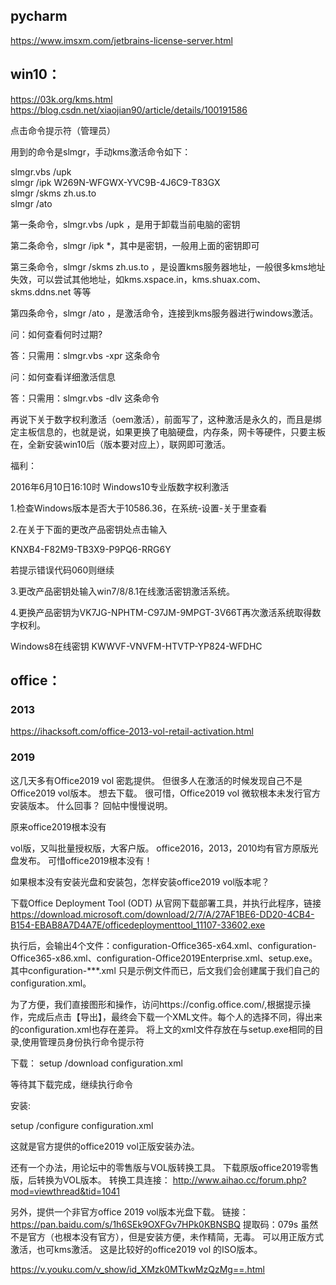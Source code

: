 ## pycharm
https://www.imsxm.com/jetbrains-license-server.html


## win10：    
https://03k.org/kms.html   
https://blog.csdn.net/xiaojian90/article/details/100191586   

点击命令提示符（管理员）

用到的命令是slmgr，手动kms激活命令如下：

slmgr.vbs /upk   
slmgr /ipk W269N-WFGWX-YVC9B-4J6C9-T83GX   
slmgr /skms zh.us.to   
slmgr /ato   

第一条命令，slmgr.vbs /upk ，是用于卸载当前电脑的密钥

第二条命令，slmgr /ipk *，其中是密钥，一般用上面的密钥即可

第三条命令，slmgr /skms zh.us.to ，是设置kms服务器地址，一般很多kms地址失效，可以尝试其他地址，如kms.xspace.in，kms.shuax.com、skms.ddns.net 等等

第四条命令，slmgr /ato ，是激活命令，连接到kms服务器进行windows激活。

问：如何查看何时过期?

答：只需用：slmgr.vbs -xpr 这条命令

问：如何查看详细激活信息

答：只需用：slmgr.vbs -dlv 这条命令

再说下关于数字权利激活（oem激活），前面写了，这种激活是永久的，而且是绑定主板信息的，也就是说，如果更换了电脑硬盘，内存条，网卡等硬件，只要主板在，全新安装win10后（版本要对应上），联网即可激活。

福利：

2016年6月10日16:10时 Windows10专业版数字权利激活

1.检查Windows版本是否大于10586.36，在系统-设置-关于里查看

2.在关于下面的更改产品密钥处点击输入

KNXB4-F82M9-TB3X9-P9PQ6-RRG6Y

若提示错误代码060则继续

3.更改产品密钥处输入win7/8/8.1在线激活密钥激活系统。

4.更换产品密钥为VK7JG-NPHTM-C97JM-9MPGT-3V66T再次激活系统取得数字权利。

Windows8在线密钥 KWWVF-VNVFM-HTVTP-YP824-WFDHC



## office：   

### 2013
 https://ihacksoft.com/office-2013-vol-retail-activation.html   

### 2019
这几天多有Office2019 vol 密匙提供。
但很多人在激活的时候发现自己不是Office2019 vol版本。
想去下载。
很可惜，Office2019 vol 微软根本未发行官方安装版本。
什么回事？
回帖中慢慢说明。

原来office2019根本没有

vol版，又叫批量授权版，大客户版。
office2016，2013，2010均有官方原版光盘发布。
可惜office2019根本没有！

如果根本没有安装光盘和安装包，怎样安装office2019 vol版本呢？

下载Office Deployment Tool (ODT)
从官网下载部署工具，并执行此程序，链接
https://download.microsoft.com/download/2/7/A/27AF1BE6-DD20-4CB4-B154-EBAB8A7D4A7E/officedeploymenttool_11107-33602.exe

执行后，会输出4个文件：configuration-Office365-x64.xml、configuration-Office365-x86.xml、configuration-Office2019Enterprise.xml、setup.exe。其中configuration-***.xml 只是示例文件而已，后文我们会创建属于我们自己的configuration.xml。

为了方便，我们直接图形和操作，访问https://config.office.com/,根据提示操作，完成后点击【导出】，最终会下载一个XML文件。每个人的选择不同，得出来的configuration.xml也存在差异。
将上文的xml文件存放在与setup.exe相同的目录,使用管理员身份执行命令提示符

下载：
setup /download configuration.xml

等待其下载完成，继续执行命令

安装:

setup /configure configuration.xml

这就是官方提供的office2019 vol正版安装办法。


还有一个办法，用论坛中的零售版与VOL版转换工具。
下载原版office2019零售版，后转换为VOL版本。
转换工具连接：
http://www.aihao.cc/forum.php?mod=viewthread&tid=1041


另外，提供一个非官方office 2019 vol版本光盘下载。
链接：https://pan.baidu.com/s/1h6SEk9OXFGv7HPk0KBNSBQ
提取码：079s
虽然不是官方（也根本没有官方），但是安装方便，未作精简，无毒。
可以用正版方式激活，也可kms激活。
这是比较好的office2019 vol   的ISO版本。

https://v.youku.com/v_show/id_XMzk0MTkwMzQzMg==.html

